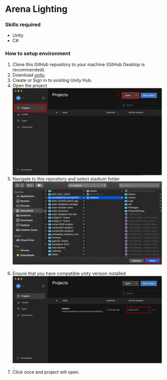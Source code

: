 # Arena Lighting

### Skills required
- Unity
- C#

### How to setup environment
1. Clone this GitHub repository to your machine (GitHub Desktop is recommended).
2. Download [unity](https://unity.com/download).
3. Create or Sign in to existing Unity Hub.
4. Open the project ![Select project tab on the left and click open button on the top right.](assets/open_the_project.png "a title")
5. Navigate to this repository and select stadium folder ![Select right filepath](assets/find_and_select_project.png "a title").
6. Ensure that you have compatible unity version installed ![Version compatible](assets/version_compatible.png "a title").
7. Click once and project will open.
